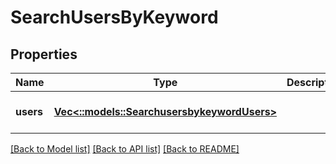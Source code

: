 # SearchUsersByKeyword

## Properties
Name | Type | Description | Notes
------------ | ------------- | ------------- | -------------
**users** | [**Vec<::models::SearchusersbykeywordUsers>**](searchusersbykeyword_users.md) |  | [optional] [default to null]

[[Back to Model list]](../README.md#documentation-for-models) [[Back to API list]](../README.md#documentation-for-api-endpoints) [[Back to README]](../README.md)


